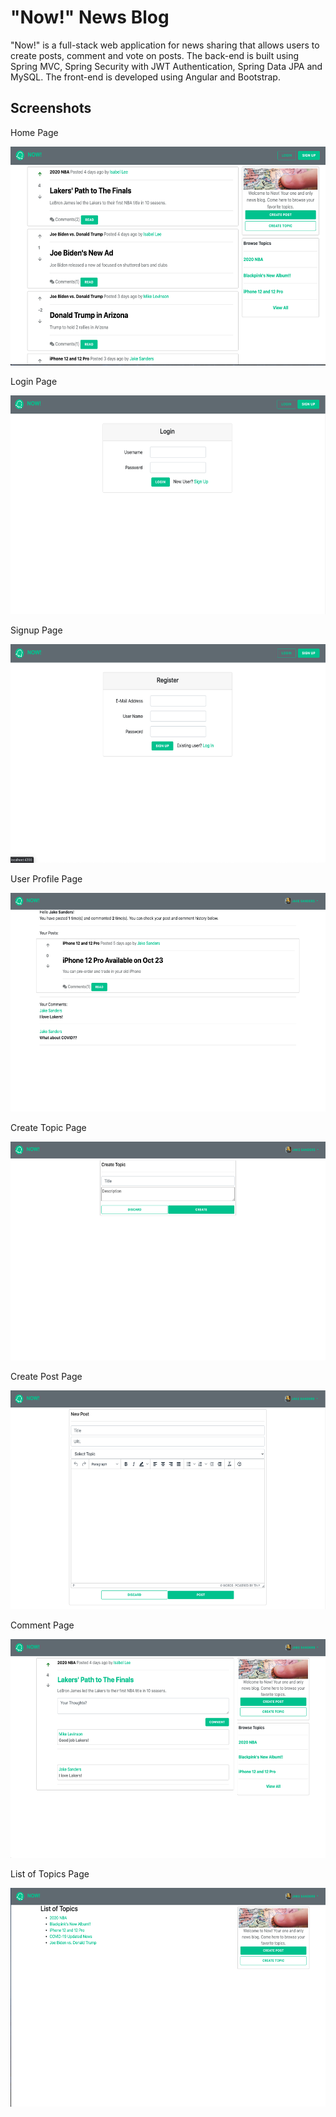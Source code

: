 # "Now!" News Blog
"Now!" is a full-stack web application for news sharing that allows users to create posts, comment and vote on posts. The back-end is built using Spring MVC, Spring Security with JWT Authentication, Spring Data JPA and MySQL. The front-end is developed using Angular and Bootstrap.

## Screenshots
Home Page

<img src="screenshots/home.png" width="600" height="350">

Login Page

<img src="screenshots/login.png" width="600" height="350">

Signup Page

<img src="screenshots/register.png" width="600" height="350">

User Profile Page

<img src="screenshots/profile.png" width="600" height="350">

Create Topic Page

<img src="screenshots/create_topic.png" width="600" height="350">

Create Post Page

<img src="screenshots/create_post.png" width="600" height="350">

Comment Page

<img src="screenshots/comment.png" width="600" height="350">

List of Topics Page

<img src="screenshots/topic.png" width="600" height="350">


